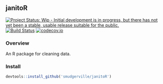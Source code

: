 ## janitoR

[![Project Status: Wip - Initial development is in progress, but there has not yet been a stable, usable release suitable for the public.](http://www.repostatus.org/badges/0.1.0/wip.svg)](http://www.repostatus.org/#wip) [![Build Status](https://travis-ci.org/Smudgerville/janitoR.svg)](https://travis-ci.org/Smudgerville/janitoR) [![codecov.io](https://codecov.io/github/Smudgerville/janitoR/coverage.svg?branch=master)](https://codecov.io/github/Smudgerville/janitoR?branch=master)

### Overview

An R package for cleaning data.

### Install

```r
devtools::install_github('smudgerville/janitoR')
```
